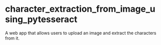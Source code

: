 # character_extraction_from_image_using_pytesseract
A web app that allows users to upload an image and extract the characters from it.

